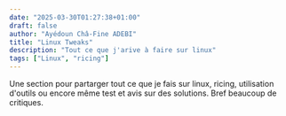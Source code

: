 ```yaml
---
date: "2025-03-30T01:27:38+01:00"
draft: false
author: "Ayédoun Châ-Fine ADEBI"
title: "Linux Tweaks"
description: "Tout ce que j'arive à faire sur linux"
tags: ["Linux", "ricing"]
---
```


Une section pour partarger tout ce que je fais sur linux, ricing, utilisation d'outils
ou encore même test et avis sur des solutions. Bref beaucoup de critiques.
